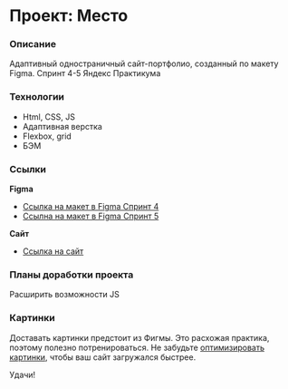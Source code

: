 # Проект: Место

### Описание

Адаптивный одностраничный сайт-портфолио, созданный по макету Figma. 
Спринт 4-5 Яндекс Практикума

### Технологии

* Html, CSS, JS
* Адаптивная верстка
* Flexbox, grid
* БЭМ

### Ссылки
**Figma**

* [Ссылка на макет в Figma Спринт 4](https://www.figma.com/file/2cn9N9jSkmxD84oJik7xL7/JavaScript.-Sprint-4?node-id=0%3A1)
* [Ссылна на макет в Figma Спринт 5](https://www.figma.com/file/bjyvbKKJN2naO0ucURl2Z0/JavaScript.-Sprint-5?node-id=50160%3A172)

**Сайт**

* [Ссылка на сайт](https://nbirdie.github.io/mesto/)

### Планы доработки проекта
Расширить возможности JS

### Картинки

Доставать картинки предстоит из Фигмы. Это расхожая практика, поэтому полезно потренироваться.
Не забудьте [оптимизировать картинки](https://tinypng.com/), чтобы ваш сайт загружался быстрее.

Удачи!
